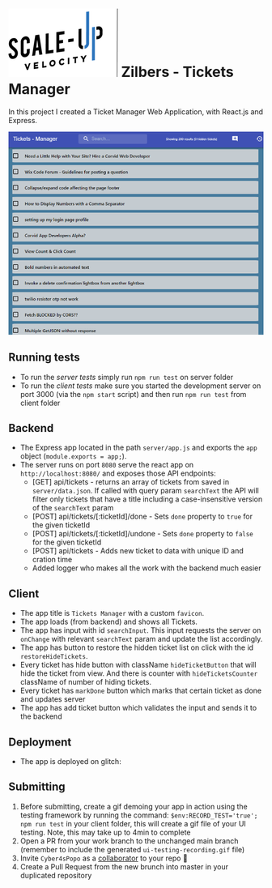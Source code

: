 # ![Scale-Up Velocity](./readme-files/logo-main.png)   Zilbers - Tickets Manager
In this project I created a Ticket Manager Web Application, with React.js and Express.

![App](./readme-files/app-gif.gif)

## Running tests
* To run the *server tests* simply run `npm run test` on server folder
* To run the *client tests* make sure you started the development server on  port 3000 (via the `npm start` script) and then run `npm run test` from client folder

## Backend
- The Express app located in the path `server/app.js` and exports the `app` object (`module.exports = app;`).
- The server runs on port `8080` serve the react app on `http://localhost:8080/` and exposes those API endpoints:
  - [GET] api/tickets - returns an array of tickets from saved in `server/data.json`. If called with query param `searchText` the API will filter only tickets that have a title including a case-insensitive version of the `searchText` param
  - [POST] api/tickets/[:ticketId]/done - Sets `done` property to `true` for the given ticketId
  - [POST] api/tickets/[:ticketId]/undone - Sets `done` property to `false` for the given ticketId
  - [POST] api/tickets - Adds new ticket to data with unique ID and cration time
  - Added logger who makes all the work with the backend much easier

## Client
- The app title is `Tickets Manager` with a custom `favicon`.
- The app loads (from backend) and shows all Tickets.
- The app has input with id `searchInput`. This input requests the server on `onChange` with relevant `searchText` param and update the list accordingly.
- The app has button to restore the hidden ticket list on click with the id `restoreHideTickets`.
- Every ticket has hide button with className `hideTicketButton` that will hide the ticket from view. And there is counter with `hideTicketsCounter` className of number of hiding tickets.
- Every ticket has `markDone` button which marks that certain ticket as done and updates server
- The app has add ticket button which validates the input and sends it to the backend


## Deployment
- The app is deployed on glitch:

## Submitting
1. Before submitting, create a gif demoing your app in action using the testing framework by running the command: `$env:RECORD_TEST='true'; npm run test` in your client folder, this will create a gif file of your UI testing. Note, this may take up to 4min to complete
1. Open a PR from your work branch to the unchanged main branch (remember to include the generated `ui-testing-recording.gif` file)
1. Invite `Cyber4sPopo` as a [collaborator](https://docs.github.com/en/github/setting-up-and-managing-your-github-user-account/inviting-collaborators-to-a-personal-repository) to your repo 👮
1. Create a Pull Request from the new brunch into master in your duplicated repository
